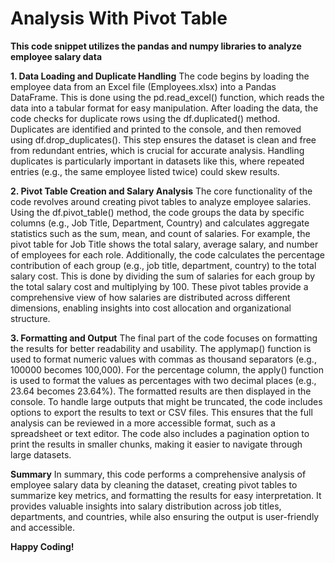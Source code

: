 # Analysis With Pivot Table

**This code snippet utilizes the pandas and numpy libraries to analyze employee salary data**

**1. Data Loading and Duplicate Handling**
The code begins by loading the employee data from an Excel file (Employees.xlsx) into a Pandas DataFrame. This is done using the pd.read_excel() function, which reads the data into a tabular format for easy manipulation. After loading the data, the code checks for duplicate rows using the df.duplicated() method. Duplicates are identified and printed to the console, and then removed using df.drop_duplicates(). This step ensures the dataset is clean and free from redundant entries, which is crucial for accurate analysis. Handling duplicates is particularly important in datasets like this, where repeated entries (e.g., the same employee listed twice) could skew results.

**2. Pivot Table Creation and Salary Analysis**
The core functionality of the code revolves around creating pivot tables to analyze employee salaries. Using the df.pivot_table() method, the code groups the data by specific columns (e.g., Job Title, Department, Country) and calculates aggregate statistics such as the sum, mean, and count of salaries. For example, the pivot table for Job Title shows the total salary, average salary, and number of employees for each role. Additionally, the code calculates the percentage contribution of each group (e.g., job title, department, country) to the total salary cost. This is done by dividing the sum of salaries for each group by the total salary cost and multiplying by 100. These pivot tables provide a comprehensive view of how salaries are distributed across different dimensions, enabling insights into cost allocation and organizational structure.

**3. Formatting and Output**
The final part of the code focuses on formatting the results for better readability and usability. The applymap() function is used to format numeric values with commas as thousand separators (e.g., 100000 becomes 100,000). For the percentage column, the apply() function is used to format the values as percentages with two decimal places (e.g., 23.64 becomes 23.64%). The formatted results are then displayed in the console. To handle large outputs that might be truncated, the code includes options to export the results to text or CSV files. This ensures that the full analysis can be reviewed in a more accessible format, such as a spreadsheet or text editor. The code also includes a pagination option to print the results in smaller chunks, making it easier to navigate through large datasets.

**Summary**
In summary, this code performs a comprehensive analysis of employee salary data by cleaning the dataset, creating pivot tables to summarize key metrics, and formatting the results for easy interpretation. It provides valuable insights into salary distribution across job titles, departments, and countries, while also ensuring the output is user-friendly and accessible.

**Happy Coding!**






